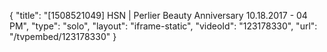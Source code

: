 {
    "title": "[1508521049] HSN | Perlier Beauty Anniversary 10.18.2017 - 04 PM",
    "type": "solo",
    "layout": "iframe-static",
    "videoId": "123178330",
    "url": "\/tvpembed\/123178330"
}